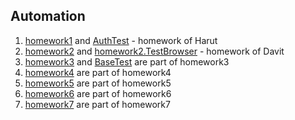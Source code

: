 <html>
    <head>
        <link href="https://cdn.jsdelivr.net/npm/bootstrap@5.3.0/dist/css/bootstrap.min.css" rel="stylesheet" integrity="sha384-9ndCyUaIbzAi2FUVXJi0CjmCapSmO7SnpJef0486qhLnuZ2cdeRhO02iuK6FUUVM" crossorigin="anonymous">
    </head>
    <body>
        <h2>Automation</h2>
        <ol>
            <li> <a class="nav-link " href="main/java/learning/homework1">homework1</a> and <a href="test/java/homework1.AuthTests.java">AuthTest</a> - homework of Harut</li>
            <li> <a class="nav-link" href="main/java/learning/homework2">homework2</a> and <a href="test/java/homework2.TestBrowser.java">homework2.TestBrowser</a> - homework of Davit</li>
            <li><a href="test/java/homework3" class="nav-link">homework3</a> and <a href="test/java/BaseTest" class="nav-link">BaseTest</a> are part of homework3 </li>
            <li><a href="test/java/homework4" class="nav-link">homework4</a> are part of homework4 </li>
            <li><a href="test/java/homework5" class="nav-link">homework5</a> are part of homework5 </li>
            <li><a href="test/java/homework6" class="nav-link">homework6</a> are part of homework6 </li>
            <li><a href="test/java/homework7" class="nav-link">homework7</a> are part of homework7 </li>
        </ol>
    </body>
</html>
